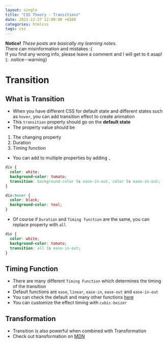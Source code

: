 ```yaml
---
layout: single
title: "CSS Theory - Transitions"
date: 2021-12-27 12:00:00 +0100
categories: htmlcss
tags: css
---
```


**Notice!** _*These posts are basically my learning notes.*_  
There can misinformation and mistakes :(  
If you find any wrong info, please leave a comment and I will get to it asap!  
{: .notice--warning}

# Transition

## What is Transition

- When you have different CSS for default state and different states such as `hover`,
  you can add transition effect to create animation
- This `transition` property should go on the **default state**
- The property value should be

1. The changing property
2. Duration
3. Timing function

- You can add to multiple properties by adding `,`

```css
div {
  color: white;
  background-color: tomato;
  transition: background-color 5s ease-in-out, color 5s ease-in-out;
}

div:hover {
  color: black;
  background-color: teal;
}
```

- Of course if `Duration` and `Timing function` are the same, you can replace property with `all`

```css
div {
  color: white;
  background-color: tomato;
  transition: all 1s ease-in-out;
}
```

## Timing Function

- There are many different `Timing Function` which determines the timing of the transition
- Default functions are `ease`, `linear`, `ease-in`, `ease-out` and `ease-in-out`
- You can check the default and many other functions [here](<[https://matthewlein.com/tools/ceaser](https://matthewlein.com/tools/ceaser)>)
- You can customize the effect timing with `cubic-beizer`

## Transformation

- Transition is also powerful when combined with Transformation
- Check out transformation on [MDN](<[https://developer.mozilla.org/ko/docs/Web/CSS/transform](https://developer.mozilla.org/ko/docs/Web/CSS/transform)>)

